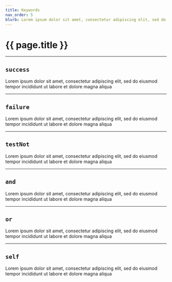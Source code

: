 ```yaml
---
title: Keywords
nav_order: 5
blurb: Lorem ipsum dolor sit amet, consectetur adipiscing elit, sed do eiusmod tempor incididunt ut labore et dolore magna aliqua
---
```


# {{ page.title }}

---

## `success`

Lorem ipsum dolor sit amet, consectetur adipiscing elit, sed do eiusmod tempor incididunt
ut
labore et dolore magna aliqua

---

## `failure`

Lorem ipsum dolor sit amet, consectetur adipiscing elit, sed do eiusmod tempor incididunt
ut labore et dolore magna aliqua

---

## `testNot`

Lorem ipsum dolor sit amet, consectetur adipiscing elit, sed do eiusmod tempor incididunt
ut labore et dolore magna aliqua

---

## `and`

Lorem ipsum dolor sit amet, consectetur adipiscing elit, sed do eiusmod tempor incididunt
ut labore et dolore magna aliqua

---

## `or`

Lorem ipsum dolor sit amet, consectetur adipiscing elit, sed do eiusmod tempor incididunt
ut labore et dolore magna aliqua

---

## `self`

Lorem ipsum dolor sit amet, consectetur adipiscing elit, sed do eiusmod tempor incididunt
ut labore et dolore magna aliqua
